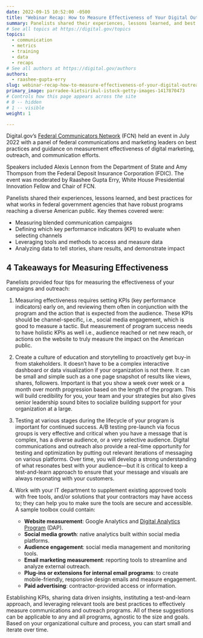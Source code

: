 ```yaml
---
date: 2022-09-15 10:52:00 -0500
title: "Webinar Recap: How to Measure Effectiveness of Your Digital Outreach and Communications"
summary: Panelists shared their experiences, lessons learned, and best practices for what works in federal government agencies that have robust programs reaching a diverse American public.
# See all topics at https://digital.gov/topics
topics:
  - communication
  - metrics
  - training
  - data
  - recaps
# See all authors at https://digital.gov/authors
authors:
  - raashee-gupta-erry
slug: webinar-recap-how-to-measure-effectiveness-of-your-digital-outreach-and-communications
primary_image: parradee-kietsirikul-istock-getty-images-1417870473
# Controls how this page appears across the site
# 0 -- hidden
# 1 -- visible
weight: 1

---
```


Digital.gov’s [Federal Communicators Network](https://digital.gov/communities/federal-communicators-network/) (FCN) held an event in July 2022 with a panel of federal communications and marketing leaders on best practices and guidance on measurement effectiveness of digital marketing, outreach, and communication efforts.

Speakers included Alexis Lennon from the Department of State and Amy Thompson from the Federal Deposit Insurance Corporation (FDIC). The event was moderated by Raashee Gupta Erry, White House Presidential Innovation Fellow and Chair of FCN. 

Panelists shared their experiences, lessons learned, and best practices for what works in federal government agencies that have robust programs reaching a diverse American public. Key themes covered were:

* Measuring blended communication campaigns
* Defining which key performance indicators (KPI) to evaluate when selecting channels
* Leveraging tools and methods to access and measure data
* Analyzing data to tell stories, share results, and demonstrate impact

## 4 Takeaways for Measuring Effectiveness

Panelists provided four tips for measuring the effectiveness of your campaigns and outreach:

1. Measuring effectiveness requires setting KPIs (key performance indicators) early on, and reviewing them often in conjunction with the program and the action that is expected from the audience. These KPIs should be channel-specific, i.e., social media engagement, which is good to measure a tactic. But measurement of program success needs to have holistic KPIs as well i.e., audience reached or net new reach, or actions on the website to truly measure the impact on the American public.

2. Create a culture of education and storytelling to proactively get buy-in from stakeholders. It doesn’t have to be a complex interactive dashboard or data visualization if your organization is not there. It can be small and simple such as a one page snapshot of results like views, shares, followers. Important is that you show a week over week or a month over month progression based on the length of the program. This will build credibility for you, your team and your strategies but also gives senior leadership sound bites to socialize building support for your organization at a large.

3. Testing at various stages during the lifecycle of your program is important for continued success. A/B testing pre-launch via focus groups is very effective and critical when you have a message that is complex, has a diverse audience, or a very selective audience. Digital communications and outreach also provide a real-time opportunity for testing and optimization by putting out relevant iterations of messaging on various platforms. Over time, you will develop a strong understanding of what resonates best with your audience&mdash;but it is critical to keep a test-and-learn approach to ensure that your message and visuals are always resonating with your customers.

4. Work with your IT department to supplement existing approved tools with free tools, and/or solutions that your contractors may have access to; they can help you to make sure the tools are secure and accessible. A sample toolbox could contain:

    * **Website measurement**: Google Analytics and [Digital Analytics Program](https://digital.gov/guides/dap/) (DAP).
    * **Social media growth**: native analytics built within social media platforms.
    * **Audience engagement**: social media management and monitoring tools.
    * **Email marketing measurement**: reporting tools to streamline and analyze external outreach.
    * **Plug-ins or extensions for internal email programs**: to create mobile-friendly, responsive design emails and measure engagement.
    * **Paid advertising**: contractor-provided access or information.

Establishing KPIs, sharing data driven insights, instituting a test-and-learn approach, and leveraging relevant tools are best practices to effectively measure communications and outreach programs. All of these suggestions can be applicable to any and all programs, agnostic to the size and goals. Based on your organizational culture and process, you can start small and iterate over time.
